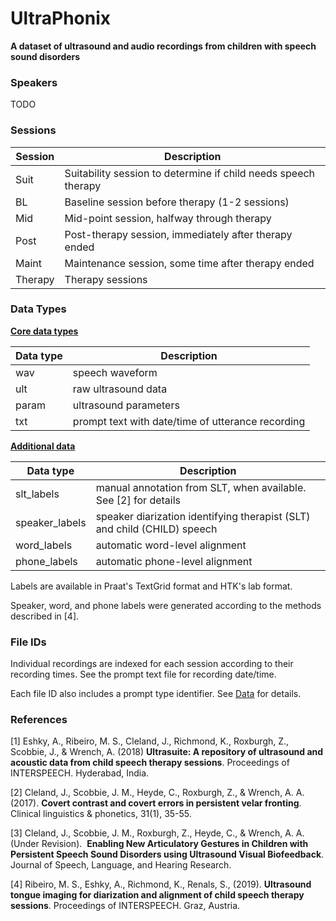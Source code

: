 # UltraPhonix

**A dataset of ultrasound and audio recordings from children with speech sound disorders**



### Speakers

TODO



### Sessions

| Session | Description                                                  |
| ------- | ------------------------------------------------------------ |
| Suit    | Suitability session to determine if child needs speech therapy |
| BL      | Baseline session before therapy (1-2 sessions)               |
| Mid     | Mid-point session, halfway through therapy                   |
| Post    | Post-therapy session, immediately after therapy ended        |
| Maint   | Maintenance session, some time after therapy ended           |
| Therapy | Therapy sessions                                             |



### Data Types

**<u>Core data types</u>**

| Data type | Description                                       |
| --------- | ------------------------------------------------- |
| wav       | speech waveform                                   |
| ult       | raw ultrasound data                               |
| param     | ultrasound parameters                             |
| txt       | prompt text with date/time of utterance recording |

**<u>Additional data</u>**

| Data type      | Description                                                  |
| -------------- | ------------------------------------------------------------ |
| slt_labels     | manual annotation from SLT, when available. See [2] for details |
| speaker_labels | speaker diarization identifying therapist (SLT) and child (CHILD) speech |
| word_labels    | automatic word-level alignment                               |
| phone_labels   | automatic phone-level alignment                              |

Labels are available in Praat's TextGrid format and HTK's lab format.

Speaker, word, and phone labels were generated according to the methods described in [4].



### File IDs

Individual recordings are indexed for each session according to their recording times.
See the prompt text file for recording date/time. 

Each file ID also includes a prompt type identifier. See [Data](data.md) for details.



### References

[1] Eshky, A., Ribeiro, M. S., Cleland, J., Richmond, K., Roxburgh, Z.,  Scobbie, J., & Wrench, A. (2018) **Ultrasuite: A repository of ultrasound and acoustic data from child speech therapy sessions**. Proceedings of INTERSPEECH. Hyderabad, India.

[2] Cleland, J., Scobbie, J. M., Heyde, C., Roxburgh, Z., & Wrench, A. A. (2017). **Covert contrast and covert errors in persistent velar fronting**. Clinical linguistics & phonetics, 31(1), 35-55.  

[3] Cleland, J., Scobbie, J. M., Roxburgh, Z., Heyde, C., & Wrench, A. A. (Under Revision).  **Enabling New Articulatory Gestures in Children with Persistent Speech Sound Disorders using Ultrasound Visual Biofeedback**. Journal of Speech, Language, and Hearing Research.

[4] Ribeiro, M. S., Eshky, A., Richmond, K., Renals, S., (2019). **Ultrasound tongue imaging for diarization and alignment of child speech therapy sessions**. Proceedings of INTERSPEECH. Graz, Austria.



